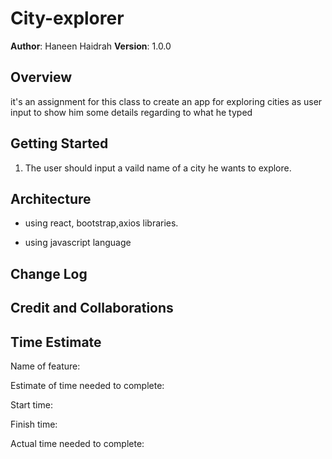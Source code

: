 # City-explorer

**Author**: Haneen Haidrah
**Version**: 1.0.0

## Overview

it's an assignment for this class to create an app for exploring cities as user input to show him some details regarding to what he typed

## Getting Started

1. The user should input a vaild name of a city he wants to explore.

## Architecture

* using react, bootstrap,axios libraries.

* using javascript language

## Change Log

<!-- Use this area to document the iterative changes made to your application as each feature is successfully implemented. Use time stamps. Here's an example:

01-01-2001 4:59pm - Application now has a fully-functional express server, with a GET route for the location resource. -->

## Credit and Collaborations

<!-- (pair-working)[http/Blank board.jpeg] -->

## Time Estimate

Name of feature:

Estimate of time needed to complete:

Start time:

Finish time:

Actual time needed to complete:
